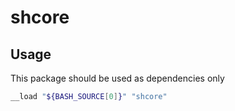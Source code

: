 # shcore

## Usage

This package should be used as dependencies only

```sh
__load "${BASH_SOURCE[0]}" "shcore"
```